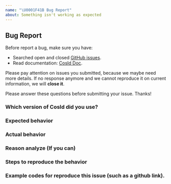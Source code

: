 ```yaml
---
name: "\U0001F41B Bug Report"
about: Something isn't working as expected
---
```


## Bug Report

Before report a bug, make sure you have:

- Searched open and closed [GitHub issues](https://github.com/Ahoo-Wang/CosId/issues).
- Read documentation: [CosId Doc](https://cosid.ahoo.me/).

Please pay attention on issues you submitted, because we maybe need more details.
If no response anymore and we cannot reproduce it on current information, we will **close it**.

Please answer these questions before submitting your issue. Thanks!

### Which version of CosId did you use?

### Expected behavior

### Actual behavior

### Reason analyze (If you can)

### Steps to reproduce the behavior

### Example codes for reproduce this issue (such as a github link).
